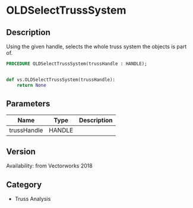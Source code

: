 # OLDSelectTrussSystem

## Description
Using the given handle, selects the whole truss system the objects is part of.

```pascal
PROCEDURE OLDSelectTrussSystem(trussHandle : HANDLE);
```

```python

def vs.OLDSelectTrussSystem(trussHandle):
    return None
```

## Parameters
|Name|Type|Description|
|---|---|---|
|trussHandle|HANDLE||

## Version
Availability: from Vectorworks 2018
## Category
* Truss Analysis

